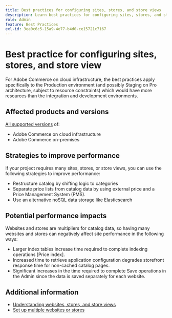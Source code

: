 ```yaml
---
title: Best practices for configuring sites, stores, and store views
description: Learn best practices for configuring sites, stores, and store view to maximize site performance.
role: Admin
feature: Best Practices
exl-id: 3ea0c6c5-15a9-4e77-b4d0-ce15721c7167
---
```

# Best practice for configuring sites, stores, and store view

For Adobe Commerce on cloud infrastructure, the best practices apply specifically to the Production environment (and possibly Staging on Pro architecture, subject to resource constraints) which would have more resources than the integration and development environments.

## Affected products and versions

[All supported versions](../../../release/versions.md) of:

- Adobe Commerce on cloud infrastructure
- Adobe Commerce on-premises

## Strategies to improve performance

If your project requires many sites, stores, or store views, you can use the following strategies to improve performance:

- Restructure catalog by shifting logic to categories
- Separate price lists from catalog data by using external price and a Price Management System (PMS).
- Use an alternative noSQL data storage like Elasticsearch

## Potential performance impacts

Websites and stores are multipliers for catalog data, so having many websites and stores can negatively affect site performance in the following ways:

- Larger index tables increase time required to complete indexing operations [Price index].
- Increased time to retrieve application configuration degrades storefront response time for non-cached catalog pages. 
- Significant increases in the time required to complete Save operations in the Admin since the data is saved separately for each website.


## Additional information

- [Understanding websites, stores, and store views](https://devdocs.magento.com/cloud/configure/configure-best-practices.html#sites)
- [Set up multiple websites or stores](https://devdocs.magento.com/cloud/project/project-multi-sites.html)
